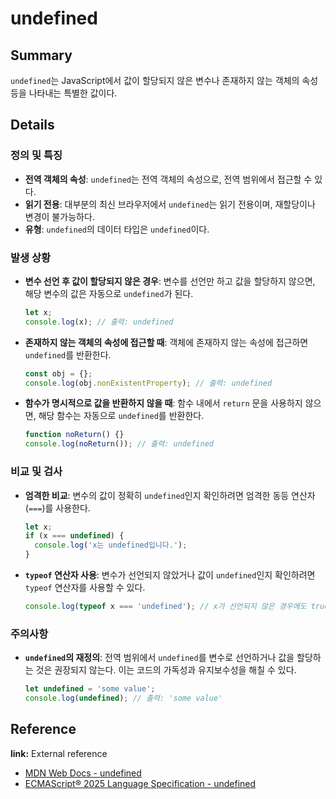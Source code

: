 # undefined

## Summary

`undefined`는 JavaScript에서 값이 할당되지 않은 변수나 존재하지 않는 객체의 속성 등을 나타내는 특별한 값이다.

## Details

### 정의 및 특징

- **전역 객체의 속성**: `undefined`는 전역 객체의 속성으로, 전역 범위에서 접근할 수 있다.
- **읽기 전용**: 대부분의 최신 브라우저에서 `undefined`는 읽기 전용이며, 재할당이나 변경이 불가능하다.
- **유형**: `undefined`의 데이터 타입은 `undefined`이다.

### 발생 상황

- **변수 선언 후 값이 할당되지 않은 경우**: 변수를 선언만 하고 값을 할당하지 않으면, 해당 변수의 값은 자동으로 `undefined`가 된다.
  ```javascript
  let x;
  console.log(x); // 출력: undefined
  ```
- **존재하지 않는 객체의 속성에 접근할 때**: 객체에 존재하지 않는 속성에 접근하면 `undefined`를 반환한다.
  ```javascript
  const obj = {};
  console.log(obj.nonExistentProperty); // 출력: undefined
  ```
- **함수가 명시적으로 값을 반환하지 않을 때**: 함수 내에서 `return` 문을 사용하지 않으면, 해당 함수는 자동으로 `undefined`를 반환한다.
  ```javascript
  function noReturn() {}
  console.log(noReturn()); // 출력: undefined
  ```

### 비교 및 검사

- **엄격한 비교**: 변수의 값이 정확히 `undefined`인지 확인하려면 엄격한 동등 연산자(`===`)를 사용한다.
  ```javascript
  let x;
  if (x === undefined) {
    console.log('x는 undefined입니다.');
  }
  ```
- **`typeof` 연산자 사용**: 변수가 선언되지 않았거나 값이 `undefined`인지 확인하려면 `typeof` 연산자를 사용할 수 있다.
  ```javascript
  console.log(typeof x === 'undefined'); // x가 선언되지 않은 경우에도 true를 반환
  ```

### 주의사항

- **`undefined`의 재정의**: 전역 범위에서 `undefined`를 변수로 선언하거나 값을 할당하는 것은 권장되지 않는다. 이는 코드의 가독성과 유지보수성을 해칠 수 있다.

  ```javascript
  let undefined = 'some value';
  console.log(undefined); // 출력: 'some value'
  ```

## Reference

**link:** External reference

- [MDN Web Docs - undefined](https://developer.mozilla.org/ko/docs/Web/JavaScript/Reference/Global_Objects/undefined)
- [ECMAScript® 2025 Language Specification - undefined](https://tc39.es/ecma262/multipage/global-object.html#sec-undefined)
